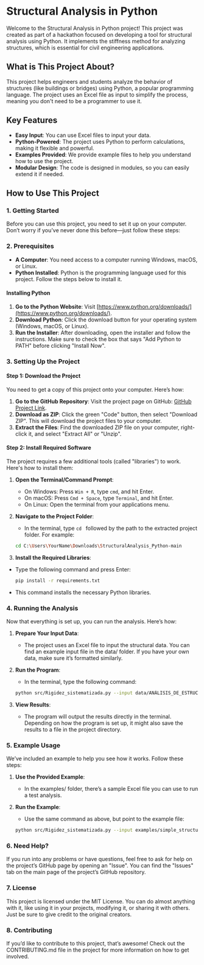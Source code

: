 # Structural Analysis in Python

Welcome to the Structural Analysis in Python project! This project was created as part of a hackathon focused on developing a tool for structural analysis using Python. It implements the stiffness method for analyzing structures, which is essential for civil engineering applications.

## What is This Project About?

This project helps engineers and students analyze the behavior of structures (like buildings or bridges) using Python, a popular programming language. The project uses an Excel file as input to simplify the process, meaning you don't need to be a programmer to use it.

## Key Features

- **Easy Input**: You can use Excel files to input your data.
- **Python-Powered**: The project uses Python to perform calculations, making it flexible and powerful.
- **Examples Provided**: We provide example files to help you understand how to use the project.
- **Modular Design**: The code is designed in modules, so you can easily extend it if needed.

## How to Use This Project

### 1. Getting Started

Before you can use this project, you need to set it up on your computer. Don’t worry if you’ve never done this before—just follow these steps:

### 2. Prerequisites

- **A Computer**: You need access to a computer running Windows, macOS, or Linux.
- **Python Installed**: Python is the programming language used for this project. Follow the steps below to install it.

#### Installing Python

1. **Go to the Python Website**: Visit [https://www.python.org/downloads/](https://www.python.org/downloads/).
2. **Download Python**: Click the download button for your operating system (Windows, macOS, or Linux).
3. **Run the Installer**: After downloading, open the installer and follow the instructions. Make sure to check the box that says "Add Python to PATH" before clicking "Install Now".

### 3. Setting Up the Project

#### Step 1: Download the Project

You need to get a copy of this project onto your computer. Here’s how:

1. **Go to the GitHub Repository**: Visit the project page on GitHub: [GitHub Project Link](https://github.com/dox-lan/StructuralAnalysis_Python).
2. **Download as ZIP**: Click the green "Code" button, then select "Download ZIP". This will download the project files to your computer.
3. **Extract the Files**: Find the downloaded ZIP file on your computer, right-click it, and select "Extract All" or "Unzip".

#### Step 2: Install Required Software

The project requires a few additional tools (called "libraries") to work. Here's how to install them:

1. **Open the Terminal/Command Prompt**:
   - On Windows: Press `Win + R`, type `cmd`, and hit Enter.
   - On macOS: Press `Cmd + Space`, type `Terminal`, and hit Enter.
   - On Linux: Open the terminal from your applications menu.

2. **Navigate to the Project Folder**:
   - In the terminal, type `cd ` followed by the path to the extracted project folder. For example:
   
   ```bash
   cd C:\Users\YourName\Downloads\StructuralAnalysis_Python-main

3. **Install the Required Libraries**:
- Type the following command and press Enter:

    ```bash
    pip install -r requirements.txt
    
- This command installs the necessary Python libraries.

### 4. Running the Analysis
Now that everything is set up, you can run the analysis. Here’s how:

1. **Prepare Your Input Data**:
    - The project uses an Excel file to input the structural data. You can find an example input file in the data/ folder. If you have your own data, make sure it’s formatted similarly.

2. **Run the Program**:
    - In the terminal, type the following command:  

    ```bash
    python src/Rigidez_sistematizada.py --input data/ANÁLISIS_DE_ESTRUCTURAS_INPUT.xlsx

3. **View Results**:
    - The program will output the results directly in the terminal. Depending on how the program is set up, it might also save the results to a file in the project directory.

### 5. Example Usage
We’ve included an example to help you see how it works. Follow these steps:

1. **Use the Provided Example**:
    - In the examples/ folder, there’s a sample Excel file you can use to run a test analysis.

2. **Run the Example**:
    - Use the same command as above, but point to the example file:

    ```bash
    python src/Rigidez_sistematizada.py --input examples/simple_structure.xlsx

### 6. Need Help?
If you run into any problems or have questions, feel free to ask for help on the project’s GitHub page by opening an "Issue". You can find the "Issues" tab on the main page of the project’s GitHub repository.

### 7. License
This project is licensed under the MIT License. You can do almost anything with it, like using it in your projects, modifying it, or sharing it with others. Just be sure to give credit to the original creators.

### 8. Contributing
If you’d like to contribute to this project, that’s awesome! Check out the CONTRIBUTING.md file in the project for more information on how to get involved.